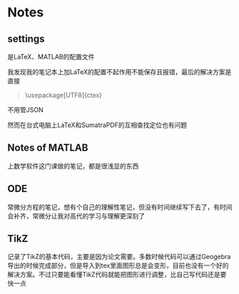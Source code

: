 # Notes

## settings

是LaTeX、MATLAB的配置文件

我发现我的笔记本上加LaTeX的配置不起作用不能保存且报错，最后的解决方案是直接
> \usepackage[UTF8]{ctex}

不用管JSON

然而在台式电脑上LaTeX和SumatraPDF的互相查找定位也有问题

## Notes of MATLAB
上数学软件这门课做的笔记，都是很浅显的东西

## ODE
常微分方程的笔记，想有个自己的理解性笔记，但没有时间继续写下去了，有时间会补齐，常微分让我对高代的学习与理解更深刻了

## TikZ
记录了TikZ的基本代码，主要是因为论文需要。多数时候代码可以通过Geogebra导出的时候完成部分，但是导入到tex里面图形总是会变形，目前也没有一个好的解决方案。不过只要能看懂TikZ代码就能把图形进行调整，比自己写代码还是要快一点
